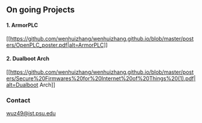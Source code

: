 ## On going Projects

#### 1. ArmorPLC 

[[https://github.com/wenhuizhang/wenhuizhang.github.io/blob/master/posters/OpenPLC_poster.pdf|alt=ArmorPLC]]

#### 2. Dualboot Arch

[[https://github.com/wenhuizhang/wenhuizhang.github.io/blob/master/posters/Secure%20Firmwares%20for%20Internet%20of%20Things%20(1).pdf|alt=Dualboot Arch]]


### Contact

wuz49@ist.psu.edu
